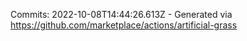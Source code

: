 Commits: 2022-10-08T14:44:26.613Z - Generated via https://github.com/marketplace/actions/artificial-grass
<br>
